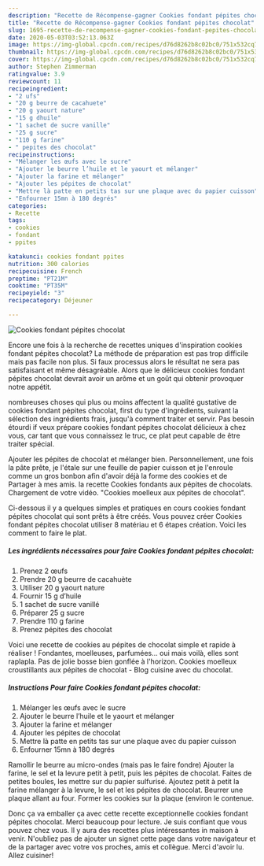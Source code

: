 ```yaml
---
description: "Recette de Récompense-gagner Cookies fondant pépites chocolat"
title: "Recette de Récompense-gagner Cookies fondant pépites chocolat"
slug: 1695-recette-de-recompense-gagner-cookies-fondant-pepites-chocolat
date: 2020-05-03T03:52:13.063Z
image: https://img-global.cpcdn.com/recipes/d76d8262b8c02bc0/751x532cq70/cookies-fondant-pepites-chocolat-photo-principale-de-la-recette.jpg
thumbnail: https://img-global.cpcdn.com/recipes/d76d8262b8c02bc0/751x532cq70/cookies-fondant-pepites-chocolat-photo-principale-de-la-recette.jpg
cover: https://img-global.cpcdn.com/recipes/d76d8262b8c02bc0/751x532cq70/cookies-fondant-pepites-chocolat-photo-principale-de-la-recette.jpg
author: Stephen Zimmerman
ratingvalue: 3.9
reviewcount: 11
recipeingredient:
- "2 ufs"
- "20 g beurre de cacahuete"
- "20 g yaourt nature"
- "15 g dhuile"
- "1 sachet de sucre vanille"
- "25 g sucre"
- "110 g farine"
- " pepites des chocolat"
recipeinstructions:
- "Mélanger les œufs avec le sucre"
- "Ajouter le beurre l’huile et le yaourt et mélanger"
- "Ajouter la farine et mélanger"
- "Ajouter les pépites de chocolat"
- "Mettre là patte en petits tas sur une plaque avec du papier cuisson"
- "Enfourner 15mn à 180 degrés"
categories:
- Recette
tags:
- cookies
- fondant
- ppites

katakunci: cookies fondant ppites 
nutrition: 300 calories
recipecuisine: French
preptime: "PT21M"
cooktime: "PT35M"
recipeyield: "3"
recipecategory: Déjeuner

---
```



![Cookies fondant pépites chocolat](https://img-global.cpcdn.com/recipes/d76d8262b8c02bc0/751x532cq70/cookies-fondant-pepites-chocolat-photo-principale-de-la-recette.jpg)

Encore une fois à la recherche de recettes uniques d'inspiration cookies fondant pépites chocolat? La méthode de préparation est pas trop difficile mais pas facile non plus. Si faux processus alors le résultat ne sera pas satisfaisant et même désagréable. Alors que le délicieux cookies fondant pépites chocolat devrait avoir un arôme et un goût qui obtenir provoquer notre appétit.

nombreuses choses qui plus ou moins affectent la qualité gustative de cookies fondant pépites chocolat, first du type d'ingrédients, suivant la sélection des ingrédients frais, jusqu'à comment traiter et servir. Pas besoin étourdi if veux prépare cookies fondant pépites chocolat délicieux à chez vous, car tant que vous connaissez le truc, ce plat peut capable de être traiter spécial.

Ajouter les pépites de chocolat et mélanger bien. Personnellement, une fois la pâte prête, je l&#39;étale sur une feuille de papier cuisson et je l&#39;enroule comme un gros bonbon afin d&#39;avoir déjà la forme des cookies et de Partager à mes amis. la recette Cookies fondants aux pépites de chocolats. Chargement de votre vidéo. &#34;Cookies moelleux aux pépites de chocolat&#34;.


Ci-dessous il y a quelques simples et pratiques en cours cookies fondant pépites chocolat qui sont prêts à être créés. Vous pouvez créer Cookies fondant pépites chocolat utiliser 8 matériau et 6 étapes création. Voici les comment to faire le plat.

<!--inarticleads1-->

##### Les ingrédients nécessaires pour faire Cookies fondant pépites chocolat:

1. Prenez 2 œufs
1. Prendre 20 g beurre de cacahuète
1. Utiliser 20 g yaourt nature
1. Fournir 15 g d’huile
1.  1 sachet de sucre vanillé
1. Préparer 25 g sucre
1. Prendre 110 g farine
1. Prenez  pépites des chocolat


Voici une recette de cookies au pépites de chocolat simple et rapide à réaliser ! Fondantes, moelleuses, parfumées… oui mais voilà, elles sont raplapla. Pas de jolie bosse bien gonflée à l&#39;horizon. Cookies moelleux croustillants aux pépites de chocolat - Blog cuisine avec du chocolat. 

<!--inarticleads2-->

##### Instructions Pour faire Cookies fondant pépites chocolat:

1. Mélanger les œufs avec le sucre
1. Ajouter le beurre l’huile et le yaourt et mélanger
1. Ajouter la farine et mélanger
1. Ajouter les pépites de chocolat
1. Mettre là patte en petits tas sur une plaque avec du papier cuisson
1. Enfourner 15mn à 180 degrés


Ramollir le beurre au micro-ondes (mais pas le faire fondre) Ajouter la farine, le sel et la levure petit à petit, puis les pépites de chocolat. Faites de petites boules, les mettre sur du papier sulfurisé. Ajoutez petit à petit la farine mélanger à la levure, le sel et les pépites de chocolat. Beurrer une plaque allant au four. Former les cookies sur la plaque (environ le contenue. 


Donc ça va emballer ça avec cette recette exceptionnelle cookies fondant pépites chocolat. Merci beaucoup pour lecture. Je suis confiant que vous pouvez chez vous. Il y aura des recettes plus  intéressantes in maison à venir. N'oubliez pas de ajouter un signet cette page dans votre navigateur et de la partager avec votre vos proches, amis et collègue. Merci d'avoir lu. Allez cuisiner!
